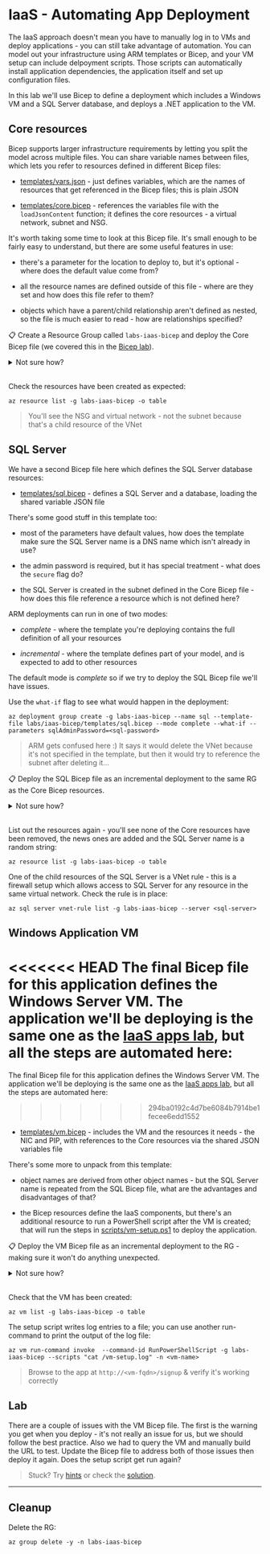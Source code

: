 # IaaS - Automating App Deployment

The IaaS approach doesn't mean you have to manually log in to VMs and deploy applications - you can still take advantage of automation. You can model out your infrastructure using ARM templates or Bicep, and your VM setup can include delpoyment scripts. Those scripts can automatically install application dependencies, the application itself and set up configuration files.

In this lab we'll use Bicep to define a deployment which includes a Windows VM and a SQL Server database, and deploys a .NET application to the VM.

## Core resources

Bicep supports larger infrastructure requirements by letting you split the model across multiple files. You can share variable names between files, which lets you refer to resources defined in different Bicep files:

- [templates/vars.json](/labs/iaas-bicep/templates/vars.json) - just defines variables, which are the names of resources that get referenced in the Bicep files; this is plain JSON

- [templates/core.bicep](/labs/iaas-bicep/templates/core.bicep) - references the variables file with the `loadJsonContent` function; it defines the core resources - a virtual network, subnet and NSG.

It's worth taking some time to look at this Bicep file. It's small enough to be fairly easy to understand, but there are some useful features in use:

- there's a parameter for the location to deploy to, but it's optional - where does the default value come from?

- all the resource names are defined outside of this file - where are they set and how does this file refer to them?

- objects which have a parent/child relationship aren't defined as nested, so the file is much easier to read - how are relationships specified?

📋 Create a Resource Group called `labs-iaas-bicep` and deploy the Core Bicep file (we covered this in the [Bicep lab](/labs/arm-bicep/README.md)).

<details>
  <summary>Not sure how?</summary>

This is straightforward - a `group create` and a `deployment group create`:

```
<<<<<<< HEAD
az group create -n labs-iaas-bicep --tags courselabs=azure -l southeastasia 
=======
az group create -n labs-iaas-bicep --tags courselabs=azure -l westeurope 
>>>>>>> 294ba0192c4d7be6084b7914be1fecee6edd1552

az deployment group create -g labs-iaas-bicep --name core --template-file labs/iaas-bicep/templates/core.bicep
```

</details><br/>

Check the resources have been created as expected:

```
az resource list -g labs-iaas-bicep -o table
```

> You'll see the NSG and virtual network - not the subnet because that's a child resource of the VNet

## SQL Server

We have a second Bicep file here which defines the SQL Server database resources:

- [templates/sql.bicep](/labs/iaas-bicep/templates/sql.bicep) - defines a SQL Server and a database, loading the shared variable JSON file

There's some good stuff in this template too:

- most of the parameters have default values, how does the template make sure the SQL Server name is a DNS name which isn't already in use?

- the admin password is required, but it has special treatment - what does the `secure` flag do?

- the SQL Server is created in the subnet defined in the Core Bicep file - how does this file reference a resource which is not defined here?

ARM deployments can run in one of two modes:

- _complete_ - where the template you're deploying contains the full definition of all your resources

- _incremental_ - where the template defines part of your model, and is expected to add to other resources

The default mode is _complete_ so if we try to deploy the SQL Bicep file we'll have issues.

Use the `what-if` flag to see what would happen in the deployment:

```
az deployment group create -g labs-iaas-bicep --name sql --template-file labs/iaas-bicep/templates/sql.bicep --mode complete --what-if --parameters sqlAdminPassword=<sql-password>
```

> ARM gets confused here :) It says it would delete the VNet because it's not specified in the template, but then it would try to reference the subnet after deleting it...

📋 Deploy the SQL Bicep file as an incremental deployment to the same RG as the Core Bicep resources.

<details>
  <summary>Not sure how?</summary>

We need to use incremental mode if we're splitting the deployment across multiple Bicep files:

```
az deployment group create -g labs-iaas-bicep --name sql --template-file labs/iaas-bicep/templates/sql.bicep --mode incremental --parameters sqlAdminPassword=<sql-password>
```

</details><br/>

List out the resources again - you'll see none of the Core resources have been removed, the news ones are added and the SQL Server name is a random string:

```
az resource list -g labs-iaas-bicep -o table
```

One of the child resources of the SQL Server is a VNet rule - this is a firewall setup which allows access to SQL Server for any resource in the same virtual network. Check the rule is in place: 

```
az sql server vnet-rule list -g labs-iaas-bicep --server <sql-server>
```

## Windows Application VM

<<<<<<< HEAD
The final Bicep file for this application defines the Windows Server VM. The application we'll be deploying is the same one as the [IaaS apps lab](/labs/iaas-apps), but all the steps are automated here:
=======
The final Bicep file for this application defines the Windows Server VM. The application we'll be deploying is the same one as the [IaaS apps lab](/labs/iaas-apps/README.md), but all the steps are automated here:
>>>>>>> 294ba0192c4d7be6084b7914be1fecee6edd1552

- [templates/vm.bicep](/labs/iaas-bicep/templates/vm.bicep) - includes the VM and the resources it needs - the NIC and PIP, with references to the Core resources via the shared JSON variables file

There's some more to unpack from this template:

- object names are derived from other object names - but the SQL Server name is repeated from the SQL Bicep file, what are the advantages and disadvantages of that?

- the Bicep resources define the IaaS components, but there's an additional resource to run a PowerShell script after the VM is created; that will run the steps in [scripts/vm-setup.ps1](/labs/iaas-bicep/scripts/vm-setup.ps1) to deploy the application.

📋 Deploy the VM Bicep file as an incremental deployment to the RG - making sure it won't do anything unexpected.

<details>
  <summary>Not sure how?</summary>

Run the what-if deployment:

```
az deployment group create --what-if -g labs-iaas-bicep --name vm --template-file labs/iaas-bicep/templates/vm.bicep --mode incremental --parameters adminPassword=<vm-password> sqlPassword=<sql-password>
```

And if it all looks good, go on to deploy: 

```
az deployment group create -g labs-iaas-bicep --name vm --template-file labs/iaas-bicep/templates/vm.bicep --mode incremental --parameters adminPassword=<vm-password> sqlPassword=<sql-password>
```

</details><br/>

Check that the VM has been created:

```
az vm list -g labs-iaas-bicep -o table
```

The setup script writes log entries to a file; you can use another run-command to print the output of the log file:

```
az vm run-command invoke  --command-id RunPowerShellScript -g labs-iaas-bicep --scripts "cat /vm-setup.log" -n <vm-name>
```

> Browse to the app at `http://<vm-fqdn>/signup` & verify it's working correctly

## Lab

There are a couple of issues with the VM Bicep file. The first is the warning you get when you deploy - it's not really an issue for us, but we should follow the best practice. Also we had to query the VM and manually build the URL to test. Update the Bicep file to address both of those issues then deploy it again. Does the setup script get run again?

> Stuck? Try [hints](hints.md) or check the [solution](solution.md).

___

## Cleanup

Delete the RG:

```
az group delete -y -n labs-iaas-bicep
```